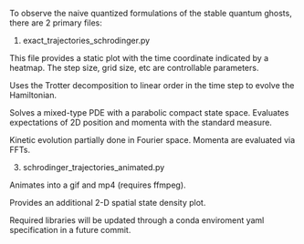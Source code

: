 To observe the naive quantized formulations of the stable quantum ghosts, there are 2 primary files:


1) exact_trajectories_schrodinger.py

  This file provides a static plot with the time coordinate indicated by a heatmap. The step size, grid size, etc are controllable parameters.

  Uses the Trotter decomposition to linear order in the time step to evolve the Hamiltonian.
  
  Solves a mixed-type PDE with a parabolic compact state space. Evaluates expectations of 2D position and momenta with the standard measure.
  
  Kinetic evolution partially done in Fourier space. Momenta are evaluated via FFTs.

  
3) schrodinger_trajectories_animated.py
   
  Animates into a gif and mp4 (requires ffmpeg).
  
  Provides an additional 2-D spatial state density plot.
  

Required libraries will be updated through a conda enviroment yaml specification in a future commit.
